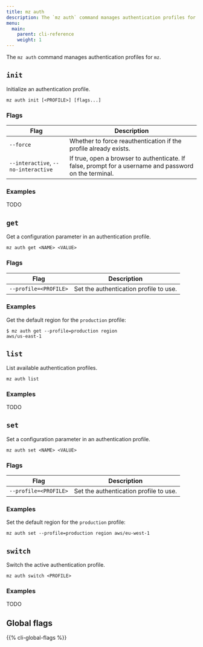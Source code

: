 ```yaml
---
title: mz auth
description: The `mz auth` command manages authentication profiles for `mz`.
menu:
  main:
    parent: cli-reference
    weight: 1
---
```


The `mz auth` command manages authentication profiles for `mz`.

## `init`

Initialize an authentication profile.

```
mz auth init [<PROFILE>] [flags...]
```

### Flags

Flag                                | Description
------------------------------------|------------
`--force`                           | Whether to force reauthentication if the profile already exists.
`--interactive`, `--no-interactive` | If true, open a browser to authenticate. If false, prompt for a username and password on the terminal.


### Examples

TODO

## `get`

Get a configuration parameter in an authentication profile.

```
mz auth get <NAME> <VALUE>
```

### Flags

Flag                                | Description
------------------------------------|-----------------------
`--profile=<PROFILE>`               | Set the authentication profile to use.

### Examples

Get the default region for the `production` profile:

```shell
$ mz auth get --profile=production region
aws/us-east-1
```


## `list`

List available authentication profiles.

```
mz auth list
```

### Examples

TODO

## `set`

Set a configuration parameter in an authentication profile.

```shell
mz auth set <NAME> <VALUE>
```

### Flags

Flag                                | Description
------------------------------------|-----------------------
`--profile=<PROFILE>`               | Set the authentication profile to use.

### Examples

Set the default region for the `production` profile:

```
mz auth set --profile=production region aws/eu-west-1
```

## `switch`

Switch the active authentication profile.

```
mz auth switch <PROFILE>
```

### Examples

TODO

## Global flags

{{% cli-global-flags %}}
